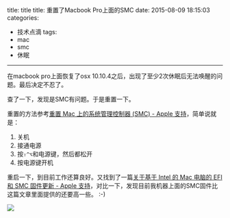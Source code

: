 

title: title
title: 重置了Macbook Pro上面的SMC
date: 2015-08-09 18:15:03
categories:
- 技术点滴
tags: 
- mac
- smc
- 休眠


---



在macbook pro上面恢复了osx 10.10.4之后，出现了至少2次休眠后无法唤醒的问题。最后决定不忍了。

查了一下，发现是SMC有问题。于是重置一下。

重置的方法参考[重置 Mac 上的系统管理控制器 (SMC) - Apple 支持](https://support.apple.com/zh-cn/HT201295)，简单说就是：

1. 关机
2. 接通电源
3. 按`⇧^⌥`和电源键，然后都松开
4. 按电源键开机

重启一下，到目前工作还算良好。又找到了一篇[关于基于 Intel 的 Mac 电脑的 EFI 和 SMC 固件更新 - Apple 支持](https://support.apple.com/zh-cn/HT201518)，对比一下，发现目前我机器上面的SMC固件比这篇文章里面提供的还要高一些。 :-)

![](http://7mnmvp.com1.z0.glb.clouddn.com/20150809_182403_snapshot_02.jpg)